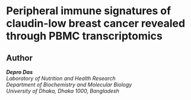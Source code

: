 # Peripheral immune signatures of claudin-low breast cancer revealed through PBMC transcriptomics 


## Author 

_**Depro Das**_ <br/> 
*Laboratory of Nutrition and Health Research <br/> 
Department of Biochemistry and Molecular Biology <br/> 
University of Dhaka, Dhaka 1000, Bangladesh*   
